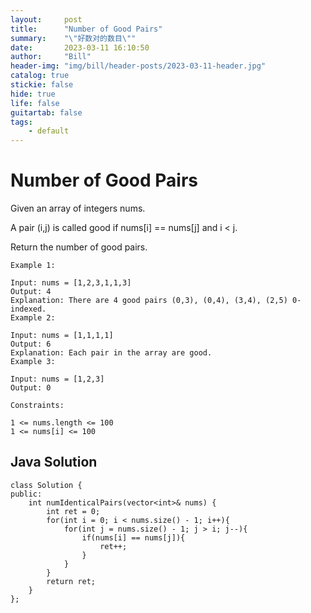 ```yaml
---
layout:     post
title:      "Number of Good Pairs"
summary:    "\"好数对的数目\""
date:       2023-03-11 16:10:50
author:     "Bill"
header-img: "img/bill/header-posts/2023-03-11-header.jpg"
catalog: true
stickie: false
hide: true
life: false
guitartab: false
tags:
    - default
---
```



# Number of Good Pairs

Given an array of integers nums.

A pair (i,j) is called good if nums[i] == nums[j] and i < j.

Return the number of good pairs.


```
Example 1:

Input: nums = [1,2,3,1,1,3]
Output: 4
Explanation: There are 4 good pairs (0,3), (0,4), (3,4), (2,5) 0-indexed.
Example 2:

Input: nums = [1,1,1,1]
Output: 6
Explanation: Each pair in the array are good.
Example 3:

Input: nums = [1,2,3]
Output: 0

Constraints:

1 <= nums.length <= 100
1 <= nums[i] <= 100
```


## Java Solution
```
class Solution {
public:
    int numIdenticalPairs(vector<int>& nums) {
        int ret = 0;
        for(int i = 0; i < nums.size() - 1; i++){
            for(int j = nums.size() - 1; j > i; j--){
                if(nums[i] == nums[j]){
                    ret++;
                }
            }
        }
        return ret;
    }
};
```
